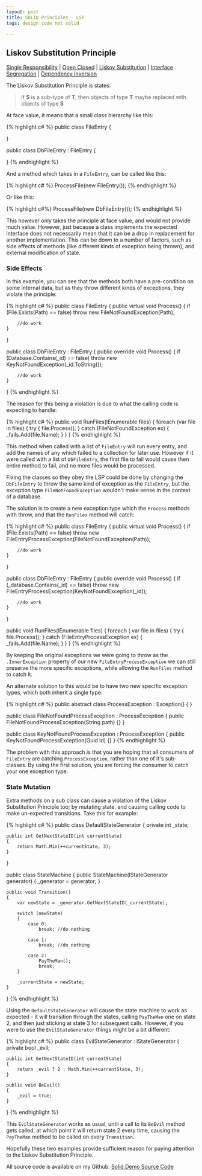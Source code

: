 ```yaml
---
layout: post
title: SOLID Principles - LSP
tags: design code net solid

---
```


## Liskov Substitution Principle

[Single Responsibility][blog-solid-srp] | [Open Closed][blog-solid-ocp] | [Liskov Substitution][blog-solid-lsp] | [Interface Segregation][blog-solid-isp] | [Dependency Inversion][blog-solid-dip]

The Liskov Substitution Principle is states:

> If **S** is a sub-type of **T**, then objects of type **T** maybe replaced with objects of type **S**

At face value, it means that a small class hierarchy like this:

{% highlight c# %}
public class FileEntry
{

}

public class DbFileEntry : FileEntry
{

}
{% endhighlight %}

And a method which takes in a `FileEntry`, can be called like this:

{% highlight c# %}
ProcessFile(new FileEntry());
{% endhighlight %}

Or like this:

{% highlight c#%}
ProcessFile(new DbFileEntry());
{% endhighlight %}

This however only takes the principle at face value, and would not provide much value.  However, just because a class implements the expected interface does not necessarily mean that it can be a drop in replacement for another implementation.  This can be down to a number of factors, such as side effects of methods (like different kinds of exception being thrown), and external modification of state.

### Side Effects

In this example, you can see that the methods both have a pre-condition on some internal data, but as they throw different kinds of exceptions, they violate the principle:

{% highlight c# %}
public class FileEntry
{
	public virtual void Process()
	{
		if (File.Exists(Path) == false)
			throw new FileNotFoundException(Path);

		//do work
	}
}

public class DbFileEntry : FileEntry
{
	public override void Process()
	{
		if (Database.Contains(_id) == false)
			throw new KeyNotFoundException(_id.ToString());

		//do work
	}
}
{% endhighlight %}

The reason for this being a violation is due to what the calling code is expecting to handle:

{% highlight c# %}
public void RunFiles(IEnumerable<FileEntry> files)
{
	foreach (var file in files)
	{
		try
		{
			file.Process();
		}
		catch (FileNotFoundException ex)
		{
			_fails.Add(file.Name);
		}
	}
}
{% endhighlight %}

This method when called with a list of `FileEntry` will run every entry, and add the names of any which failed to a collection for later use.  However if it were called with a list of `DbFileEntry`, the first file to fail would cause then entire method to fail, and no more files would be processed.

Fixing the classes so they obey the LSP could be done by changing the `DbFileEntry` to throw the same kind of exception as the `FileEntry`, but the exception type `FileNotFoundException` wouldn't make sense in the context of a database.

The solution is to create a new exception type which the `Process` methods with throw, and that the `RunFiles` method will catch:

{% highlight c# %}
public class FileEntry
{
	public virtual void Process()
	{
		if (File.Exists(Path) == false)
			throw new FileEntryProcessException(FileNotFoundException(Path));

		//do work
	}
}

public class DbFileEntry : FileEntry
{
	public override void Process()
	{
		if (_database.Contains(_id) == false)
			throw new FileEntryProcessException(KeyNotFoundException(_id));

		//do work
	}
}

public void RunFiles(IEnumerable<FileEntry> files)
{
	foreach ( var file in files)
	{
		try
		{
			file.Process();
		}
		catch (FileEntryProcessException ex)
		{
			_fails.Add(file.Name);
		}
	}
}
{% endhighlight %}

By keeping the original exceptions we were going to throw as the `.InnerException` property of our new `FileEntryProcessException` we can still preserve the more specific exceptions, while allowing the `RunFiles` method to catch it.

An alternate solution to this would be to have two new specific exception types, which both inherit a single type:

{% highlight c# %}
public abstract class ProcessException : Exception()
{
}

public class FileNotFoundProcessException : ProcessException
{
	public FileNotFoundProcessException(String path)
	{}
}

public class KeyNotFoundProcessException : ProcessException
{
	public KeyNotFoundProcessException(Guid id)
	{}
}
{% endhighlight %}

The problem with this approach is that you are hoping that all consumers of `FileEntry` are catching `ProcessException`, rather than one of it's sub-classes.  By using the first solution, you are forcing the consumer to catch your one exception type.

### State Mutation

Extra methods on a sub class can cause a violation of the Liskov Substitution Principle too; by mutating state, and causing calling code to make un-expected transitions.  Take this for example:

{% highlight c# %}
public class DefaultStateGenerator
{
	private int _state;

	public int GetNextStateID(int currentState)
	{
		return Math.Min(++currentState, 3);
	}
}

public class StateMachine
{
	public StateMachine(IStateGenerator generator)
	{
		_generator = generator;
	}

	public void Transition()
	{
		var newState = _generator.GetNextStateID(_currentState);

		switch (newState)
		{
			case 0:
				break; //do nothing

			case 1:
				break; //do nothing

			case 2:
				PayTheMan();
				break;
		}

		_currentState = newState;
	}
}
{% endhighlight %}

Using the `DefaultStateGenerator` will cause the state machine to work as expected - it will transition through the states, calling `PayTheMan` one on state 2, and then just sticking at state 3 for subsequent calls.  However, if you were to use the `EvilStateGenerator` things might be a bit different:

{% highlight c# %}
public class EvilStateGenerator : IStateGenerator
{
	private bool _evil;

	public int GetNextStateID(int currentState)
	{
		return _evil ? 2 : Math.Min(++currentState, 3);
	}

	public void BeEvil()
	{
		_evil = true;
	}
}
{% endhighlight %}

This `EvilStateGenerator` works as usual, until a call to its `BeEvil` method gets called, at which point it will return state 2 every time, causing the `PayTheMan` method to be called on every `Transition`.

Hopefully these two examples provide sufficient reason for paying attention to the Liskov Substitution Principle.

All source code is available on my Github: [Solid.Demo Source Code][solid-demo-repo]

[blog-solid-srp]: http://andydote.co.uk/solid-principles-srp
[blog-solid-ocp]: http://andydote.co.uk/solid-principles-ocp
[blog-solid-lsp]: http://andydote.co.uk/solid-principles-lsp
[blog-solid-isp]: http://andydote.co.uk/solid-principles-isp
[blog-solid-dip]: http://andydote.co.uk/solid-principles-dip
[solid-demo-repo]: https://github.com/Pondidum/Solid.Demo

